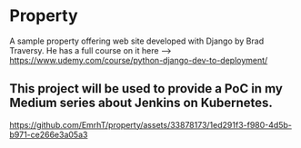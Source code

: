 # Property
A sample property offering web site developed with Django by Brad Traversy.
He has a full course on it here --> https://www.udemy.com/course/python-django-dev-to-deployment/

## This project will be used to provide a PoC in my Medium series about Jenkins on Kubernetes.


https://github.com/EmrhT/property/assets/33878173/1ed291f3-f980-4d5b-b971-ce266e3a05a3

